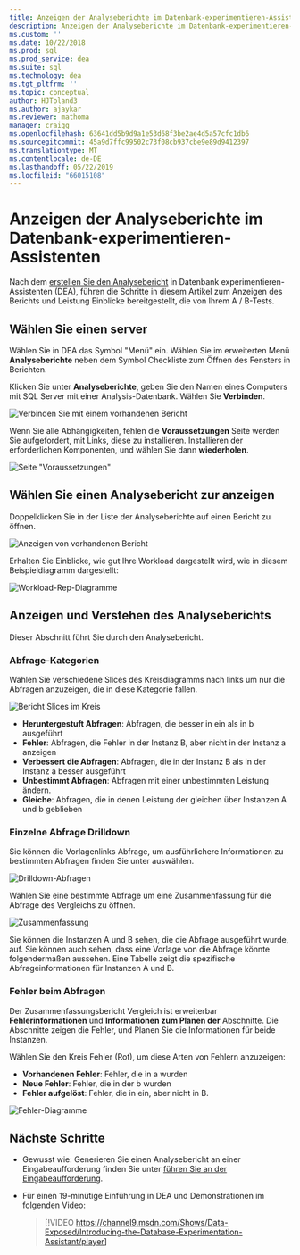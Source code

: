 ```yaml
---
title: Anzeigen der Analyseberichte im Datenbank-experimentieren-Assistenten für SQL Server-upgrades
description: Anzeigen der Analyseberichte im Datenbank-experimentieren-Assistenten
ms.custom: ''
ms.date: 10/22/2018
ms.prod: sql
ms.prod_service: dea
ms.suite: sql
ms.technology: dea
ms.tgt_pltfrm: ''
ms.topic: conceptual
author: HJToland3
ms.author: ajaykar
ms.reviewer: mathoma
manager: craigg
ms.openlocfilehash: 63641dd5b9d9a1e53d68f3be2ae4d5a57cfc1db6
ms.sourcegitcommit: 45a9d7ffc99502c73f08cb937cbe9e89d9412397
ms.translationtype: MT
ms.contentlocale: de-DE
ms.lasthandoff: 05/22/2019
ms.locfileid: "66015108"
---
```

# <a name="view-analysis-reports-in-database-experimentation-assistant"></a>Anzeigen der Analyseberichte im Datenbank-experimentieren-Assistenten

Nach dem [erstellen Sie den Analysebericht](database-experimentation-assistant-create-report.md) in Datenbank experimentieren-Assistenten (DEA), führen die Schritte in diesem Artikel zum Anzeigen des Berichts und Leistung Einblicke bereitgestellt, die von Ihrem A / B-Tests.

## <a name="select-a-server"></a>Wählen Sie einen server

Wählen Sie in DEA das Symbol "Menü" ein. Wählen Sie im erweiterten Menü **Analyseberichte** neben dem Symbol Checkliste zum Öffnen des Fensters in Berichten.

Klicken Sie unter **Analyseberichte**, geben Sie den Namen eines Computers mit SQL Server mit einer Analysis-Datenbank. Wählen Sie **Verbinden**. 

![Verbinden Sie mit einem vorhandenen Bericht](./media/database-experimentation-assistant-view-report/dea-view-report-connect.png)

Wenn Sie alle Abhängigkeiten, fehlen die **Voraussetzungen** Seite werden Sie aufgefordert, mit Links, diese zu installieren. Installieren der erforderlichen Komponenten, und wählen Sie dann **wiederholen**.

![Seite "Voraussetzungen"](./media/database-experimentation-assistant-view-report/dea-view-report-prereq.png)

## <a name="select-an-analysis-report-to-view"></a>Wählen Sie einen Analysebericht zur anzeigen

Doppelklicken Sie in der Liste der Analyseberichte auf einen Bericht zu öffnen.

![Anzeigen von vorhandenen Bericht](./media/database-experimentation-assistant-view-report/dea-view-report-view-existing.png)

Erhalten Sie Einblicke, wie gut Ihre Workload dargestellt wird, wie in diesem Beispieldiagramm dargestellt:

![Workload-Rep-Diagramme](./media/database-experimentation-assistant-view-report/dea-view-report-workload-compare.png)

## <a name="view-and-understand-the-analysis-report"></a>Anzeigen und Verstehen des Analyseberichts

Dieser Abschnitt führt Sie durch den Analysebericht.

### <a name="query-categories"></a>Abfrage-Kategorien

Wählen Sie verschiedene Slices des Kreisdiagramms nach links um nur die Abfragen anzuzeigen, die in diese Kategorie fallen.

![Bericht Slices im Kreis](./media/database-experimentation-assistant-view-report/dea-view-report-pie-slices.png)

- **Heruntergestuft Abfragen**: Abfragen, die besser in ein als in b ausgeführt  
- **Fehler**: Abfragen, die Fehler in der Instanz B, aber nicht in der Instanz a anzeigen  
- **Verbessert die Abfragen**: Abfragen, die in der Instanz B als in der Instanz a besser ausgeführt  
- **Unbestimmt Abfragen**: Abfragen mit einer unbestimmten Leistung ändern.  
- **Gleiche**: Abfragen, die in denen Leistung der gleichen über Instanzen A und b geblieben

### <a name="individual-query-drill-down"></a>Einzelne Abfrage Drilldown

Sie können die Vorlagenlinks Abfrage, um ausführlichere Informationen zu bestimmten Abfragen finden Sie unter auswählen.

![Drilldown-Abfragen](./media/database-experimentation-assistant-view-report/dea-view-report-drilldown.png)

Wählen Sie eine bestimmte Abfrage um eine Zusammenfassung für die Abfrage des Vergleichs zu öffnen.

![Zusammenfassung](./media/database-experimentation-assistant-view-report/dea-view-report-comparison-summary.png)

Sie können die Instanzen A und B sehen, die die Abfrage ausgeführt wurde, auf. Sie können auch sehen, dass eine Vorlage von die Abfrage könnte folgendermaßen aussehen. Eine Tabelle zeigt die spezifische Abfrageinformationen für Instanzen A und B.

### <a name="error-queries"></a>Fehler beim Abfragen

Der Zusammenfassungsbericht Vergleich ist erweiterbar **Fehlerinformationen** und **Informationen zum Planen der** Abschnitte. Die Abschnitte zeigen die Fehler, und Planen Sie die Informationen für beide Instanzen.

Wählen Sie den Kreis Fehler (Rot), um diese Arten von Fehlern anzuzeigen:
- **Vorhandenen Fehler**: Fehler, die in a wurden
- **Neue Fehler**: Fehler, die in der b wurden
- **Fehler aufgelöst**: Fehler, die in ein, aber nicht in B.

![Fehler-Diagramme](./media/database-experimentation-assistant-view-report/dea-view-report-error-charts.png)

## <a name="next-steps"></a>Nächste Schritte

- Gewusst wie: Generieren Sie einen Analysebericht an einer Eingabeaufforderung finden Sie unter [führen Sie an der Eingabeaufforderung](database-experimentation-assistant-run-command-prompt.md).

- Für einen 19-minütige Einführung in DEA und Demonstrationen im folgenden Video:

  > [!VIDEO https://channel9.msdn.com/Shows/Data-Exposed/Introducing-the-Database-Experimentation-Assistant/player]
